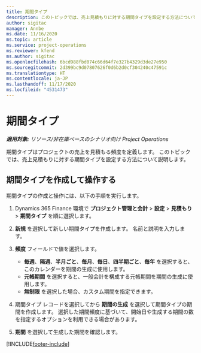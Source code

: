 ```yaml
---
title: 期間タイプ
description: このトピックでは、売上見積もりに対する期間タイプを設定する方法について説明します。
author: sigitac
manager: Annbe
ms.date: 11/16/2020
ms.topic: article
ms.service: project-operations
ms.reviewer: kfend
ms.author: sigitac
ms.openlocfilehash: 6bcd988fbd074c66d64f7e327b4329d3de27e950
ms.sourcegitcommit: 2d399bc9d07807626f0d6b2d0cf304240c47591c
ms.translationtype: HT
ms.contentlocale: ja-JP
ms.lasthandoff: 11/17/2020
ms.locfileid: "4531473"
---
```

# <a name="period-types"></a>期間タイプ

_**適用対象:** リソース/非在庫ベースのシナリオ向け Project Operations_

期間タイプはプロジェクトの売上を見積もる頻度を定義します。 このトピックでは、売上見積もりに対する期間タイプを設定する方法について説明します。 

## <a name="create-and-work-with-period-types"></a>期間タイプを作成して操作する
期間タイプの作成と操作には、以下の手順を実行します。

1. Dynamics 365 Finance 環境で **プロジェクト管理と会計** > **設定** > **見積もり** > **期間タイプ** を順に選択します。
2. **新規** を選択して新しい期間タイプを作成します。 名前と説明を入力します。
3. **頻度** フィールドで値を選択します。

    - **毎週**、**隔週**、**半月ごと**、**毎月**、**毎日**、**四半期ごと**、**毎年** を選択すると、このカレンダーを期間の生成に使用します。 
    - **元帳期間** を選択すると、一般会計を構成する元帳期間を期間の生成に使用します。
    - **無制限** を選択した場合、カスタム期間を指定できます。
4. 期間タイプ レコードを選択してから **期間の生成** を選択して期間タイプの期間を作成します。 選択した期間頻度に基づいて、開始日や生成する期間の数を指定するオプションを利用できる場合があります。
5. **期間** を選択して生成した期間を確認します。



[!INCLUDE[footer-include](../includes/footer-banner.md)]